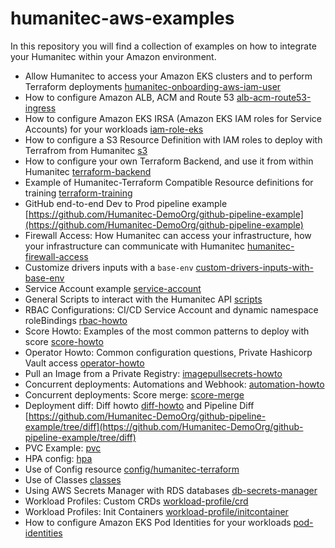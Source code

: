 # humanitec-aws-examples

In this repository you will find a collection of examples on how to integrate your Humanitec within your Amazon environment.

- Allow Humanitec to access your Amazon EKS clusters and to perform Terraform deployments [humanitec-onboarding-aws-iam-user](humanitec-onboarding-aws-iam-user)
- How to configure Amazon ALB, ACM and Route 53 [alb-acm-route53-ingress](alb-acm-route53-ingress)
- How to configure Amazon EKS IRSA (Amazon EKS IAM roles for Service Accounts) for your workloads [iam-role-eks](iam-role-eks)
- How to configure a S3 Resource Definition with IAM roles to deploy with Terrafrom from Humanitec [s3](s3)
- How to configure your own Terraform Backend, and use it from within Humanitec [terraform-backend](terraform-backend)
- Example of Humanitec-Terraform Compatible Resource definitions for training [terraform-training](terraform-training)
- GitHub end-to-end Dev to Prod pipeline example [https://github.com/Humanitec-DemoOrg/github-pipeline-example](https://github.com/Humanitec-DemoOrg/github-pipeline-example)
- Firewall Access: How Humanitec can access your infrastructure, how your infrastructure can communicate with Humanitec [humanitec-firewall-access](humanitec-firewall-access)
- Customize drivers inputs with a `base-env` [custom-drivers-inputs-with-base-env](custom-drivers-inputs-with-base-env)
- Service Account example [service-account](service-account)
- General Scripts to interact with the Humanitec API [scripts](scripts)
- RBAC Configurations: CI/CD Service Account and dynamic namespace roleBindings [rbac-howto](rbac-howto)
- Score Howto: Examples of the most common patterns to deploy with score [score-howto](score-howto)
- Operator Howto: Common configuration questions, Private Hashicorp Vault access [operator-howto](operator-howto)
- Pull an Image from a Private Registry: [imagepullsecrets-howto](imagepullsecrets-howto)
- Concurrent deployments: Automations and Webhook: [automation-howto](automation-howto)
- Concurrent deployments: Score merge: [score-merge](score-merge)
- Deployment diff: Diff howto [diff-howto](diff-howto) and Pipeline Diff [https://github.com/Humanitec-DemoOrg/github-pipeline-example/tree/diff](https://github.com/Humanitec-DemoOrg/github-pipeline-example/tree/diff)
- PVC Example: [pvc](pvc)
- HPA config: [hpa](hpa)
- Use of Config resource [config/humanitec-terraform](config/humanitec-terraform)
- Use of Classes [classes](classes)
- Using AWS Secrets Manager with RDS databases [db-secrets-manager](db-secrets-manager)
- Workload Profiles: Custom CRDs [workload-profile/crd](workload-profile/crd)
- Workload Profiles: Init Containers [workload-profile/initcontainer](workload-profile/initcontainer)
- How to configure Amazon EKS Pod Identities for your workloads [pod-identities](pod-identities)
